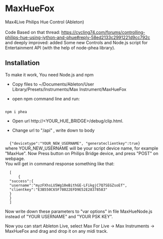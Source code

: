 # MaxHueFox<br>
 Max4Live Philips Hue Control (Ableton)
<br><br>
Code Based on that thread: https://cycling74.com/forums/controlling-philips-hue-using-jython-and-phue#reply-58ed2133c2991221d9cc792c
<br>and deeply improved: added Some new Controls and Node.js script for Entertainment API (with the help of node-phea library).


## Installation<br>
To make it work, You need Node.js and npm<br>
* Copy files to ~/Documents/Ableton/User Library/Presets/Instruments/Max Instrument/MaxHueFox

* open npm command line and run:

<code>
npm i phea 
</code>

* Open url http://<YOUR_HUE_BRIDGE>/debug/clip.html.

* Change url to "/api" , write down to body 
<code>
  {"devicetype":"YOUR_NEW_USERNAME", "generateclientkey":true}  
</code>
  where YOUR_NEW_USERNAME will be your script device name, for example "MaxHue". Now Press button on Philips Bridge device, and press "POST" on webpage.
  <br>
  You will get in command response something like that:
  <br>
  <code>
  [
      {
  "success":{ 
  "username":"myzFXhsLU5Wg10eBithGE-LFikgjC7Q7SEGZsoEf",
  "clientkey":"E3B550C65F78022EFD9E52E28378583"
  }
  }
  ]
  </code>
  <br>
  Now write down these parameters to "var options" in file MaxHueNode.js instead of "YOUR USERNAME" and "YOUR PSK KEY".
<br>


Now you can start Ableton Live, select Max For Live -> Max Instruments -> MaxHueFox and drag and drop it on any midi track.

